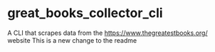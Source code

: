# great_books_collector_cli
A CLI that scrapes data from the https://www.thegreatestbooks.org/ website
This is a new change to the readme
